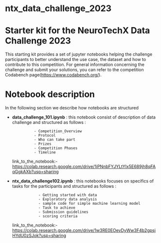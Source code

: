 # ntx_data_challenge_2023
# Starter kit for the NeuroTechX Data Challenge 2023
This starting kit provides a set of jupyter notebooks helping the challenge participants to better understand the use case, the dataset and how to contribute to this competition. For general information concerning the challenge and submit your solutions, you can refer to the competition Codabench page(https://www.codabench.org/).

# Notebook description 
In the following section we describe how notebooks are structured 
   - **data_challenge_101.ipynb** : this notebook consist of description of data challenge and structured as follows :

                   - Competition_Overview
                   - Protocol
                   - Who can take part
                   - Prizes
                   - Competition Phases
                   - Timeline
       link_to_the_notebook:-https://colab.research.google.com/drive/1iPNnbFYJYLtYIx5E689jh8qFAqGgkAXb?usp=sharing

  - **ntx_data_challenge102.ipynb** : this notebooks focuses on specifics of tasks for the participants and structured as follows :

                    - Getting started with data
                    - Exploratory data analysis
                    - sample code for simple machine learning model
                    - Task to achieve
                    - Submission guidelines
                    - scoring criteria
    link_to_the_notebook:- https://colab.research.google.com/drive/1w3RE0EOevDyWw3F4b2gpsjHYdU0zSJok?usp=sharing
